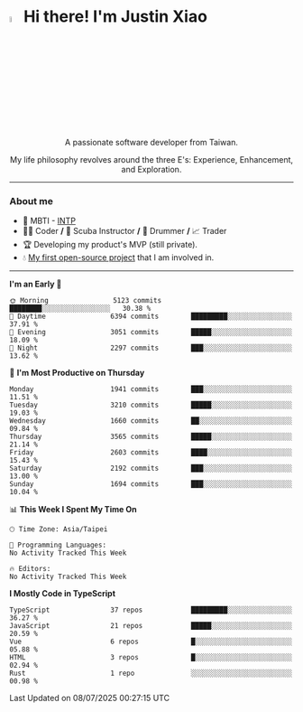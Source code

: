 # <img src="https://media.giphy.com/media/hvRJCLFzcasrR4ia7z/giphy.gif" width="5%">Hi there! I'm Justin Xiao
<p align="center">A passionate software developer from Taiwan.  </p>
<p align="center">My life philosophy revolves around the three E's: Experience, Enhancement, and Exploration.</p>

---
### About me
- 👀 MBTI - [INTP](https://www.16personalities.com/intp-personality)
- 👨‍💻 Coder **/** 🤿 Scuba Instructor **/** 🥁 Drummer **/** 📈 Trader
- 🏆 Developing my product's MVP (still private).
- 💧 [My first open-source project](https://github.com/Game-as-a-Service/Game-Lobby-Web) that I am involved in.

---
<!--START_SECTION:waka-->
**I'm an Early 🐤** 

```text
🌞 Morning                5123 commits        ████████░░░░░░░░░░░░░░░░░   30.38 % 
🌆 Daytime                6394 commits        █████████░░░░░░░░░░░░░░░░   37.91 % 
🌃 Evening                3051 commits        █████░░░░░░░░░░░░░░░░░░░░   18.09 % 
🌙 Night                  2297 commits        ███░░░░░░░░░░░░░░░░░░░░░░   13.62 % 
```
📅 **I'm Most Productive on Thursday** 

```text
Monday                   1941 commits        ███░░░░░░░░░░░░░░░░░░░░░░   11.51 % 
Tuesday                  3210 commits        █████░░░░░░░░░░░░░░░░░░░░   19.03 % 
Wednesday                1660 commits        ██░░░░░░░░░░░░░░░░░░░░░░░   09.84 % 
Thursday                 3565 commits        █████░░░░░░░░░░░░░░░░░░░░   21.14 % 
Friday                   2603 commits        ████░░░░░░░░░░░░░░░░░░░░░   15.43 % 
Saturday                 2192 commits        ███░░░░░░░░░░░░░░░░░░░░░░   13.00 % 
Sunday                   1694 commits        ███░░░░░░░░░░░░░░░░░░░░░░   10.04 % 
```


📊 **This Week I Spent My Time On** 

```text
🕑︎ Time Zone: Asia/Taipei

💬 Programming Languages: 
No Activity Tracked This Week

🔥 Editors: 
No Activity Tracked This Week
```

**I Mostly Code in TypeScript** 

```text
TypeScript               37 repos            █████████░░░░░░░░░░░░░░░░   36.27 % 
JavaScript               21 repos            █████░░░░░░░░░░░░░░░░░░░░   20.59 % 
Vue                      6 repos             █░░░░░░░░░░░░░░░░░░░░░░░░   05.88 % 
HTML                     3 repos             █░░░░░░░░░░░░░░░░░░░░░░░░   02.94 % 
Rust                     1 repo              ░░░░░░░░░░░░░░░░░░░░░░░░░   00.98 % 
```




 Last Updated on 08/07/2025 00:27:15 UTC
<!--END_SECTION:waka-->
